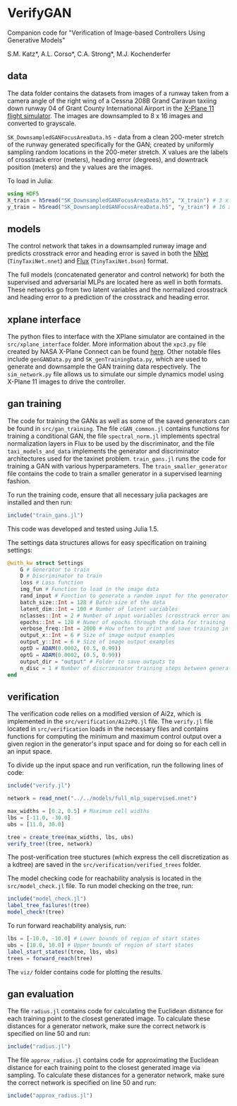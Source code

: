 # VerifyGAN
Companion code for "Verification of Image-based Controllers Using Generative Models"

S.M. Katz*, A.L. Corso*, C.A. Strong*, M.J. Kochenderfer

## data
The data folder contains the datasets from images of a runway taken from a camera angle of the right wing of a Cessna 208B Grand Caravan taxiing down runway 04 of Grant County International Airport in the [X-Plane 11 flight simulator](https://www.x-plane.com/). The images are downsampled to 8 x 16 images and converted to grayscale.

`SK_DownsampledGANFocusAreaData.h5` - data from a clean 200-meter stretch of the runway generated specifically for the GAN; created by uniformly sampling random locations in the 200-meter stretch. X values are the labels of crosstrack error (meters), heading error (degrees), and downtrack position (meters) and the y values are the images.

To load in Julia:
```julia
using HDF5
X_train = h5read("SK_DownsampledGANFocusAreaData.h5", "X_train") # 3 x 10000
y_train = h5read("SK_DownsampledGANFocusAreaData.h5", "y_train") # 16 x 8 x 10000
```

## models
The control network that takes in a downsampled runway image and predicts crosstrack error and heading error is saved in both the [NNet](https://github.com/sisl/NNet) (`TinyTaxiNet.nnet`) and [Flux](https://fluxml.ai/) (`TinyTaxiNet.bson`) format.

The full models (concatenated generator and control network) for both the supervised and adversarial MLPs are located here as well in both formats. These networks go from two latent variables and the normalized crosstrack and heading error to a prediction of the crosstrack and heading error.

## xplane interface
The python files to interface with the XPlane simulator are contained in the `src/xplane_interface` folder. More information about the `xpc3.py` file created by NASA X-Plane Connect can be found [here](https://github.com/nasa/XPlaneConnect). Other notable files include `genGANData.py` and `SK_genTrainingData.py`, which are used to generate and downsample the GAN training data respectively. The `sim_network.py` file allows us to simulate our simple dynamics model using X-Plane 11 images to drive the controller.

## gan training
The code for training the GANs as well as some of the saved generators can be found in `src/gan_training`. The file `cGAN_common.jl` contains functions for training a conditional GAN, the file `spectral_norm.jl` implements spectral normalization layers in Flux to be used by the discriminator, and the file `taxi_models_and_data` implements the generator and discriminator architectures used for the taxinet problem. `train_gans.jl` runs the code for training a GAN with various hyperparameters. The `train_smaller_generator` file contains the code to train a smaller generator in a supervised learning fashion.

To run the training code, ensure that all necessary julia packages are installed and then run:
```julia
include("train_gans.jl")
```
This code was developed and tested using Julia 1.5.

The settings data structures allows for easy specification on training settings:

```julia
@with_kw struct Settings
	G # Generator to train
	D # Discriminator to train
	loss # Loss function
	img_fun # Function to load in the image data
	rand_input # Function to generate a random input for the generator
	batch_size::Int = 128 # Batch size of the data
	latent_dim::Int = 100 # Number of latent variables
	nclasses::Int = 2 # Number of input variables (crosstrack error and heading error)
	epochs::Int = 120 # Numer of epochs through the data for training
	verbose_freq::Int = 2000 # How often to print and save training info
	output_x::Int = 6 # Size of image output examples
	output_y::Int = 6 # Size of image output examples
	optD = ADAM(0.0002, (0.5, 0.99))
	optG = ADAM(0.0002, (0.5, 0.99))
	output_dir = "output" # Folder to save outputs to
	n_disc = 1 # Number of discriminator training steps between generator training step
end
```

## verification
The verification code relies on a modified version of Ai2z, which is implemented in the `src/verification/Ai2zPQ.jl` file. The `verify.jl` file located in `src/verification` loads in the necessary files and contains functions for computing the minimum and maximum control output over a given region in the generator's input space and for doing so for each cell in an input space.

To divide up the input space and run verification, run the following lines of code:

```julia
include("verify.jl")

network = read_nnet("../../models/full_mlp_supervised.nnet")

max_widths = [0.2, 0.5] # Maximum cell widths
lbs = [-11.0, -30.0]
ubs = [11.0, 30.0]

tree = create_tree(max_widths, lbs, ubs)
verify_tree!(tree, network)
```

The post-verification tree stuctures (which express the cell discretization as a kdtree) are saved in the `src/verification/verified_trees` folder.

The model checking code for reachability analysis is located in the `src/model_check.jl` file. To run model checking on the tree, run:

```julia
include("model_check.jl")
label_tree_failures!(tree)
model_check!(tree)
```

To run forward reachability analysis, run:

```julia
lbs = [-10.0, -10.0] # Lower bounds of region of start states
ubs = [10.0, 10.0] # Upper bounds of region of start states
label_start_states!(tree, lbs, ubs)
trees = forward_reach(tree)
```

The `viz/` folder contains code for plotting the results.

## gan evaluation
The file `radius.jl` contains code for calculating the Euclidean distance for each training point to the closest generated image. To calculate these distances for a generator network, make sure the correct network is specified on line 50 and run:

```julia
include("radius.jl")
```

The file `approx_radius.jl` contains code for approximating the Euclidean distance for each training point to the closest generated image via sampling. To calculate these distances for a generator network, make sure the correct network is specified on line 50 and run:

```julia
include("approx_radius.jl")
```